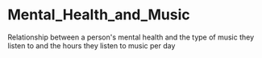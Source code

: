 # Mental_Health_and_Music
Relationship between a person's mental health and the type of music they listen to and the hours they listen to music per day
